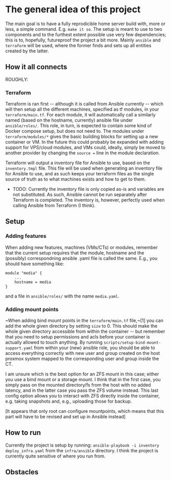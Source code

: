 # The general idea of this project
The main goal is to have a fully reprodicible home server build with, more or less, a simple command. E.g.
`make it so`. The setup is meant to use to two components and to the furthest extent possible use very few
dependencies; this is to, hopefully, futureproof the project a bit more. Mainly `ansible` and `terraform`
will be used, where the former finds and sets up all entities created by the latter. 

## How it all connects
ROUGHLY:
### Terraform
Terraform is ran first -- although it is called from Ansible currently -- which will then setup all the
different machines, specified as tf modules, in your `terraform/main.tf`. For each module, it will
automatically call a similarly named (based on the hostname, currently) ansible file under `ansible/roles/`.
This role, in turn, is expected to contain some kind of Docker compose setup, but does not need to.
The modules under `terraform/modules/*` gives the basic building blocks for setting up a new container or
VM. In the future this could probably be expanded with adding support for VPS/cloud modules, and VMs could,
ideally, simply be moved to another provider by changing the `source =` line in the module declaration.

Terraform will output a inventory file for Ansible to use, based on the `inventory.tmpl` file. This file
will be used when generating an inventory file for Ansible to use, and as such keeps your terraform files
as the single source of truth as to what machines exists and how to get to them.
 - TODO: Currently the inventory file is only copied as-is and variables are not substituted. As such,
 Ansible cannot be run separately after Terraform is completed. The inventory is, however, perfectly
 used when calling Ansible from Terraform (I think).
## Setup

### Adding features
When adding new features, machines (VMs/CTs) or modules, remember that the current setup requires that the
module, hostname and the (possibly) correspondning ansible .yaml file is called the same. E.g., you should
have something like:
```HCL
module "media" {
    ...
    hostname = media
}
```
and a file in `ansible/roles/` with the name `media.yaml`.
### Adding mount points
~When adding bind mount points in the `terraform/main.tf` file,~[1] you can add the whole given directory by
setting `size` to 0. This should make the whole given directory accessible from within the container --
but remember that you need to setup permissions and acls before your container is actually allowed to touch
anything. By running `scripts/setup-bind-mount-support.yaml` from within your (new) ansible role, you 
should be able to access everything correctly with new user and group created on the host proxmox system
mapped to the corresponding user and group inside the CT.

I am unsure which is the best option for an ZFS mount in this case; either you use a bind mount or a storage
mount. I think that in the first case, you simply pass on the mounted directory/fs from the host with no
added latency, and in the latter case you pass the ZFS volume instead. This last config option allows you to
interact with ZFS directly inside the container, e.g. taking snapshots and, e.g., uploading those for backup.

[It appears that only root can configure mountpoints, which means that this part will have to be revised and
set up in Ansible instead]
## How to run
Currently the project is setup by running: `ansible-playbook -i inventory deploy_infra.yaml` from the
`infra/ansible` directory. I think the project is currently quite sensitive of where you run from.

## Obstacles


